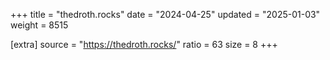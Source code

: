 +++
title = "thedroth.rocks"
date = "2024-04-25"
updated = "2025-01-03"
weight = 8515

[extra]
source = "https://thedroth.rocks/"
ratio = 63
size = 8
+++
